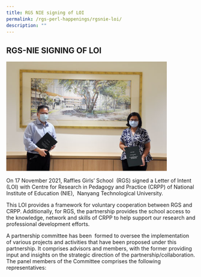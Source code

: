 ```yaml
---
title: RGS NIE signing of LOI
permalink: /rgs-perl-happenings/rgsnie-loi/
description: ""
---
```

## RGS-NIE SIGNING OF LOI

<img src="/images/DSC_0417web.jpg" style="width:85%">

On 17 November 2021, Raffles Girls’ School  (RGS) signed a Letter of Intent (LOI) with Centre for Research in Pedagogy and Practice (CRPP) of National Institute of Education (NIE),  Nanyang Technological University.

This LOI provides a framework for voluntary cooperation between RGS and CRPP. Additionally, for RGS, the partnership provides the school access to the knowledge, network and skills of CRPP to help support our research and professional development efforts. 

A partnership committee has been  formed to oversee the implementation of various projects and activities that have been proposed under this partnership. It comprises advisors and members, with the former providing input and insights on the strategic direction of the partnership/collaboration. The panel members of the Committee comprises the following representatives:

